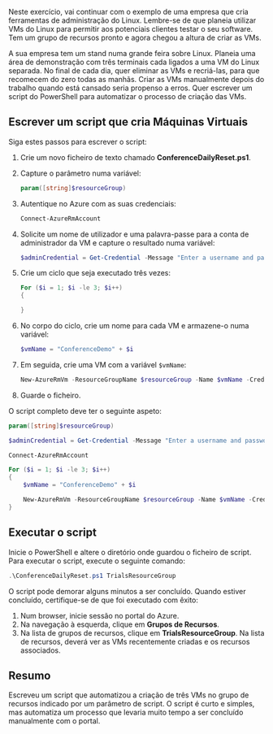 Neste exercício, vai continuar com o exemplo de uma empresa que cria ferramentas de administração do Linux. Lembre-se de que planeia utilizar VMs do Linux para permitir aos potenciais clientes testar o seu software. Tem um grupo de recursos pronto e agora chegou a altura de criar as VMs.

A sua empresa tem um stand numa grande feira sobre Linux. Planeia uma área de demonstração com três terminais cada ligados a uma VM do Linux separada. No final de cada dia, quer eliminar as VMs e recriá-las, para que recomecem do zero todas as manhãs. Criar as VMs manualmente depois do trabalho quando está cansado seria propenso a erros. Quer escrever um script do PowerShell para automatizar o processo de criação das VMs.

## <a name="write-a-script-that-creates-virtual-machines"></a>Escrever um script que cria Máquinas Virtuais

Siga estes passos para escrever o script:

1. Crie um novo ficheiro de texto chamado **ConferenceDailyReset.ps1**.

2. Capture o parâmetro numa variável:

    ```powershell
    param([string]$resourceGroup)
    ```

3. Autentique no Azure com as suas credenciais:

    ```powershell
    Connect-AzureRmAccount
    ```

4. Solicite um nome de utilizador e uma palavra-passe para a conta de administrador da VM e capture o resultado numa variável:

    ```powershell
    $adminCredential = Get-Credential -Message "Enter a username and password for the VM administrator."
    ```

5. Crie um ciclo que seja executado três vezes:

    ```powershell
    For ($i = 1; $i -le 3; $i++) 
    {

    }
    ```

6. No corpo do ciclo, crie um nome para cada VM e armazene-o numa variável:

    ```powershell
    $vmName = "ConferenceDemo" + $i
    ```

7. Em seguida, crie uma VM com a variável `$vmName`:

   ```powershell
   New-AzureRmVm -ResourceGroupName $resourceGroup -Name $vmName -Credential $adminCredential -Location "East US" -Image UbuntuLTS
   ```

8. Guarde o ficheiro.

O script completo deve ter o seguinte aspeto:

```powershell
param([string]$resourceGroup)

$adminCredential = Get-Credential -Message "Enter a username and password for the VM administrator."

Connect-AzureRmAccount

For ($i = 1; $i -le 3; $i++)
{
    $vmName = "ConferenceDemo" + $i

    New-AzureRmVm -ResourceGroupName $resourceGroup -Name $vmName -Credential $adminCredential -Location "East US" -Image UbuntuLTS
}
```

## <a name="execute-the-script"></a>Executar o script

Inicie o PowerShell e altere o diretório onde guardou o ficheiro de script. Para executar o script, execute o seguinte comando:

```powershell
.\ConferenceDailyReset.ps1 TrialsResourceGroup
```

O script pode demorar alguns minutos a ser concluído. Quando estiver concluído, certifique-se de que foi executado com êxito:

1. Num browser, inicie sessão no portal do Azure.
2. Na navegação à esquerda, clique em **Grupos de Recursos**.
3. Na lista de grupos de recursos, clique em **TrialsResourceGroup**. Na lista de recursos, deverá ver as VMs recentemente criadas e os recursos associados.

## <a name="summary"></a>Resumo
Escreveu um script que automatizou a criação de três VMs no grupo de recursos indicado por um parâmetro de script. O script é curto e simples, mas automatiza um processo que levaria muito tempo a ser concluído manualmente com o portal.